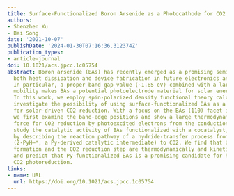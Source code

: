 ```yaml
---
title: Surface-Functionalized Boron Arsenide as a Photocathode for CO2 Reduction
authors:
- Shenzhen Xu
- Bai Song
date: '2021-10-07'
publishDate: '2024-01-30T07:16:36.312374Z'
publication_types:
- article-journal
doi: 10.1021/acs.jpcc.1c05754
abstract: Boron arsenide (BAs) has recently emerged as a promising semiconductor for
  both heat dissipation and device fabrication in future electronics and optoelectronics.
  In particular, a proper band gap value (∼1.85 eV) combined with a large carrier
  mobility makes BAs a potential photoelectrode material for solar energy harvesting.
  In this work, we employ spin-polarized density functional theory calculations to
  investigate the possibility of using surface-functionalized BAs as a photocathode
  for solar-driven CO2 reduction. With a focus on the BAs (110) facet in aqueous solution,
  we first examine the band-edge positions and show a large thermodynamic driving
  force for CO2 reduction by photoexcited electrons from the conduction band. We further
  study the catalytic activity of BAs functionalized with a cocatalyst, pyridine (Py),
  by describing the reaction pathway of a hydride-transfer process from adsorbed 2-pyridinide
  (2-PyH–*, a Py-derived catalytic intermediate) to CO2. We find that both the 2-PyH–*
  formation and the CO2 reduction step are thermodynamically and kinetically favorable
  and predict that Py-functionalized BAs is a promising candidate for heterogeneous
  CO2 photoreduction.
links:
- name: URL
  url: https://doi.org/10.1021/acs.jpcc.1c05754
---
```

